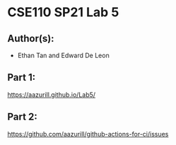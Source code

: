 # CSE110 SP21 Lab 5

## Author(s):
- Ethan Tan and Edward De Leon

## Part 1:

https://aazurill.github.io/Lab5/

## Part 2:

https://github.com/aazurill/github-actions-for-ci/issues
